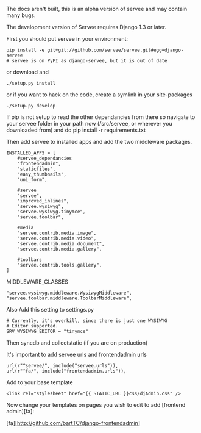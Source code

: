 The docs aren't built, this is an alpha version of servee and may contain many bugs.

The development version of Servee requires Django 1.3 or later.

First you should put servee in your environment:

    pip install -e git+git://github.com/servee/servee.git#egg=django-servee
    # servee is on PyPI as django-servee, but it is out of date

or download and

    ./setup.py install

or if you want to hack on the code, create a symlink in your site-packages
    
    ./setup.py develop

If pip is not setup to read the other dependancies from there so navigate to your servee folder in your path now (<env>/src/servee, or wherever you downloaded from) and do pip install -r requirements.txt

Then add servee to installed apps and add the two middleware packages.

    INSTALLED_APPS = [
        #servee_dependancies
        "frontendadmin",
        "staticfiles",
        "easy_thumbnails",
        "uni_form",
    
        #servee
        "servee",
        "improved_inlines",
        "servee.wysiwyg",
        "servee.wysiwyg.tinymce",
        "servee.toolbar",

        #media
        "servee.contrib.media.image",
        "servee.contrib.media.video",
        "servee.contrib.media.document",
        "servee.contrib.media.gallery",

        #toolbars
        "servee.contrib.tools.gallery",    
    ]

MIDDLEWARE_CLASSES
    
    "servee.wysiwyg.middleware.WysiwygMiddleware",
    "servee.toolbar.middleware.ToolbarMiddleware",

Also Add this setting to settings.py

    # Currently, it's overkill, since there is just one WYSIWYG
    # Editor supported.
    SRV_WYSIWYG_EDITOR = "tinymce"

Then syncdb and collectstatic (if you are on production)

It's important to add servee urls and frontendadmin urls

    url(r"^servee/", include("servee.urls")),
    url(r"^fa/", include("frontendadmin.urls")),
    

Add to your base template

    <link rel="stylesheet" href="{{ STATIC_URL }}css/djAdmin.css" />

Now change your templates on pages you wish to edit to add [frontend admin][fa]:


[fa][http://github.com/bartTC/django-frontendadmin]
